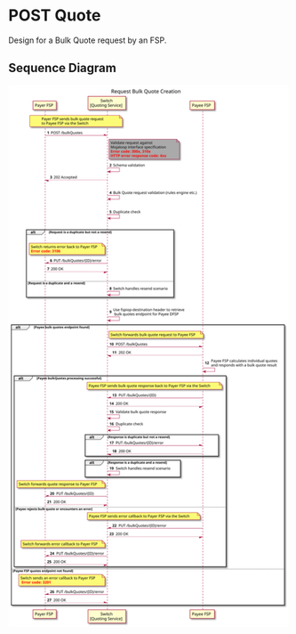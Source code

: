 # POST Quote

Design for a Bulk Quote request by an FSP.

## Sequence Diagram

![seq-post-bulk-quotes-2.2.0.svg](./assets/diagrams/sequence/seq-post-bulk-quotes-2.2.0.svg)
